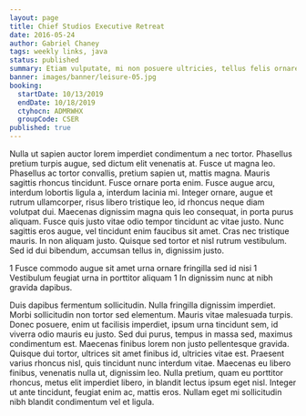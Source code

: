 ```yaml
---
layout: page
title: Chief Studios Executive Retreat
date: 2016-05-24
author: Gabriel Chaney
tags: weekly links, java
status: published
summary: Etiam vulputate, mi non posuere ultricies, tellus felis ornare tellus.
banner: images/banner/leisure-05.jpg
booking:
  startDate: 10/13/2019
  endDate: 10/18/2019
  ctyhocn: ADMRWHX
  groupCode: CSER
published: true
---
```

Nulla ut sapien auctor lorem imperdiet condimentum a nec tortor. Phasellus pretium turpis augue, sed dictum elit venenatis at. Fusce ut magna leo. Phasellus ac tortor convallis, pretium sapien ut, mattis magna. Mauris sagittis rhoncus tincidunt. Fusce ornare porta enim. Fusce augue arcu, interdum lobortis ligula a, interdum lacinia mi. Integer ornare, augue et rutrum ullamcorper, risus libero tristique leo, id rhoncus neque diam volutpat dui.
Maecenas dignissim magna quis leo consequat, in porta purus aliquam. Fusce quis justo vitae odio tempor tincidunt ac vitae justo. Nunc sagittis eros augue, vel tincidunt enim faucibus sit amet. Cras nec tristique mauris. In non aliquam justo. Quisque sed tortor et nisl rutrum vestibulum. Sed id dui bibendum, accumsan tellus in, dignissim justo.

1 Fusce commodo augue sit amet urna ornare fringilla sed id nisi
1 Vestibulum feugiat urna in porttitor aliquam
1 In dignissim nunc at nibh gravida dapibus.

Duis dapibus fermentum sollicitudin. Nulla fringilla dignissim imperdiet. Morbi sollicitudin non tortor sed elementum. Mauris vitae malesuada turpis. Donec posuere, enim ut facilisis imperdiet, ipsum urna tincidunt sem, id viverra odio mauris eu justo. Sed dui purus, tempus in massa sed, maximus condimentum est. Maecenas finibus lorem non justo pellentesque gravida. Quisque dui tortor, ultrices sit amet finibus id, ultricies vitae est. Praesent varius rhoncus nisl, quis tincidunt nunc interdum vitae. Maecenas eu libero finibus, venenatis nulla ut, dignissim leo. Nulla pretium, quam eu porttitor rhoncus, metus elit imperdiet libero, in blandit lectus ipsum eget nisl. Integer ut ante tincidunt, feugiat enim ac, mattis eros. Nullam eget mi sollicitudin nibh blandit condimentum vel et ligula.

